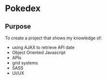 # Pokedex

## Purpose
To create a project that shows my knowledge of:
- using AJAX to retrieve API date
- Object Oriented Javascript
- APIs
- grid systems 
- SASS
- UI/UX

